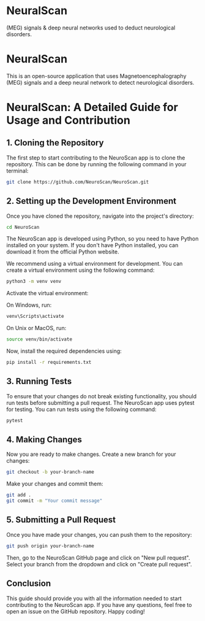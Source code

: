 # NeuralScan
 (MEG) signals &amp; deep neural networks used to deduct neurological disorders. 
# NeuralScan
This is an open-source application that uses Magnetoencephalography (MEG) signals and a deep neural network to detect neurological disorders.

# NeuralScan: A Detailed Guide for Usage and Contribution

## 1. Cloning the Repository

The first step to start contributing to the NeuroScan app is to clone the repository. This can be done by running the following command in your terminal:

```bash
git clone https://github.com/NeuroScan/NeuroScan.git
```

## 2. Setting up the Development Environment

Once you have cloned the repository, navigate into the project's directory:

```bash
cd NeuroScan
```

The NeuroScan app is developed using Python, so you need to have Python installed on your system. If you don't have Python installed, you can download it from the official Python website.

We recommend using a virtual environment for development. You can create a virtual environment using the following command:

```bash
python3 -m venv venv
```

Activate the virtual environment:

On Windows, run:

```bash
venv\Scripts\activate
```

On Unix or MacOS, run:

```bash
source venv/bin/activate
```

Now, install the required dependencies using:

```bash
pip install -r requirements.txt
```

## 3. Running Tests

To ensure that your changes do not break existing functionality, you should run tests before submitting a pull request. The NeuroScan app uses pytest for testing. You can run tests using the following command:

```bash
pytest
```

## 4. Making Changes

Now you are ready to make changes. Create a new branch for your changes:

```bash
git checkout -b your-branch-name
```

Make your changes and commit them:

```bash
git add .
git commit -m "Your commit message"
```

## 5. Submitting a Pull Request

Once you have made your changes, you can push them to the repository:

```bash
git push origin your-branch-name
```

Then, go to the NeuroScan GitHub page and click on "New pull request". Select your branch from the dropdown and click on "Create pull request".

## Conclusion

This guide should provide you with all the information needed to start contributing to the NeuroScan app. If you have any questions, feel free to open an issue on the GitHub repository. Happy coding!
